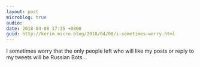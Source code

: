 ```yaml
---
layout: post
microblog: true
audio: 
date: 2018-04-08 17:35 +0800
guid: http://kerim.micro.blog/2018/04/08/i-sometimes-worry.html
---
```

I sometimes worry that the only people left who will like my posts or reply to my tweets will be Russian Bots…
